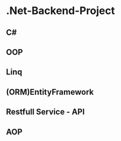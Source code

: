 # .Net-Backend-Project

## C# 
## OOP
## Linq
## (ORM)EntityFramework
## Restfull Service - API
## AOP 